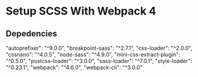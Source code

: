 # Setup SCSS With Webpack 4

## Depedencies
"autoprefixer": "^9.0.0",
    "breakpoint-sass": "^2.7.1",
    "css-loader": "^2.0.0",
    "cssnano": "^4.0.5",
    "node-sass": "^4.9.0",
    "mini-css-extract-plugin": "^0.5.0",
    "postcss-loader": "^3.0.0",
    "sass-loader": "^7.0.1",
    "style-loader": "^0.23.1",
    "webpack": "^4.6.0",
    "webpack-cli": "^3.0.0"
